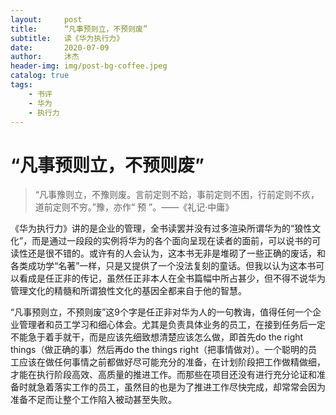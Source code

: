 ```yaml
---
layout:     post
title:      “凡事预则立，不预则废”
subtitle:   读《华为执行力》
date:       2020-07-09
author:     沐杰
header-img: img/post-bg-coffee.jpeg
catalog: true
tags:
    - 书评
    - 华为
    - 执行力
---
```


# “凡事预则立，不预则废”

>  “凡事豫则立，不豫则废。言前定则不跲，事前定则不困，行前定则不疚，道前定则不穷。”豫，亦作“ 预 ”。——《礼记·中庸》

《华为执行力》讲的是企业的管理，全书读罢并没有过多渲染所谓华为的“狼性文化”，而是通过一段段的实例将华为的各个面向呈现在读者的面前，可以说书的可读性还是很不错的。或许有的人会认为，这本书无非是堆砌了一些正确的废话，和各类成功学“名著”一样，只是又提供了一个没法复刻的童话。但我以认为这本书可以看成是任正非的传记，虽然任正非本人在全书篇幅中所占甚少，但不得不说华为管理文化的精髓和所谓狼性文化的基因全都来自于他的智慧。

“凡事预则立，不预则废”这9个字是任正非对华为人的一句教诲，值得任何一个企业管理者和员工学习和细心体会。尤其是负责具体业务的员工，在接到任务后一定不能急于着手就干，而是应该先细致想清楚应该怎么做，即首先do the right things（做正确的事）然后再do the things right（把事情做对）。一个聪明的员工应该在做任何事情之前都做好尽可能充分的准备，在计划阶段把工作做精做细，才能在执行阶段高效、高质量的推进工作。而那些在项目还没有进行充分论证和准备时就急着落实工作的员工，虽然目的也是为了推进工作尽快完成，却常常会因为准备不足而让整个工作陷入被动甚至失败。
